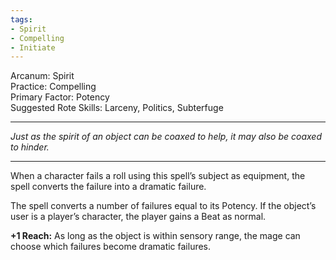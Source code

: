 ```yaml
---
tags:
- Spirit
- Compelling
- Initiate
---
```


Arcanum: Spirit\
Practice: Compelling\
Primary Factor: Potency\
Suggested Rote Skills: Larceny, Politics, Subterfuge

---

_Just as the spirit of an object can be coaxed to help, it may also be coaxed to hinder._

---

When a character fails a roll using this spell’s subject as equipment, the spell converts the failure into a dramatic failure.

The spell converts a number of failures equal to its Potency. If the object’s user is a player’s character, the player gains a Beat as normal.

**+1 Reach:** As long as the object is within sensory range, the mage can choose which failures become dramatic failures.